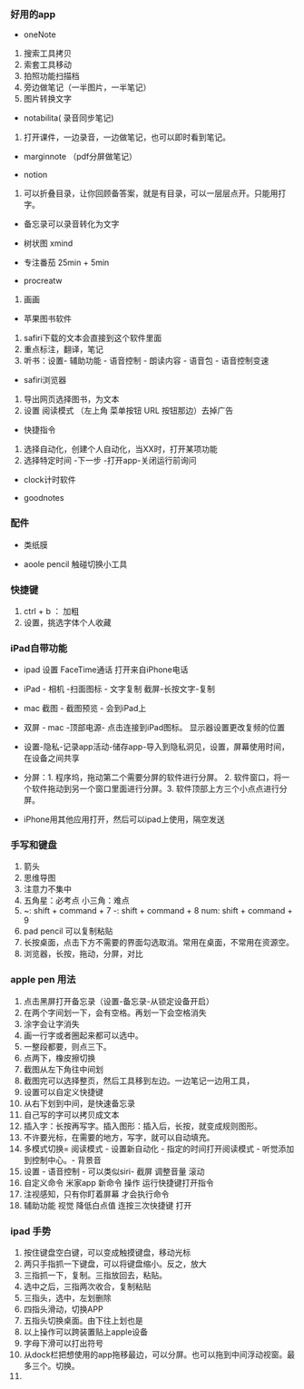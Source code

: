 ### 好用的app


- oneNote

1. 搜索工具拷贝
2. 索套工具移动
3. 拍照功能扫描档
4. 旁边做笔记（一半图片，一半笔记）
5. 图片转换文字

- notabilita( 录音同步笔记)

1. 打开课件，一边录音，一边做笔记，也可以即时看到笔记。

- marginnote （pdf分屏做笔记）

- notion

1. 可以折叠目录，让你回顾备答案，就是有目录，可以一层层点开。只能用打字。

- 备忘录可以录音转化为文字

- 树状图 xmind

- 专注番茄 25min + 5min

- procreatw
1. 画画

- 苹果图书软件

1. safiri下载的文本会直接到这个软件里面
2. 重点标注，翻译，笔记
3. 听书：设置- 辅助功能 - 语音控制 - 朗读内容 - 语音包 - 语音控制变速

- safiri浏览器

1. 导出网页选择图书，为文本
2. 设置 阅读模式 （左上角 菜单按钮 URL 按钮那边）去掉广告 

- 快捷指令

1. 选择自动化，创建个人自动化，当XX时，打开某项功能
2. 选择特定时间 -下一步 -打开app-关闭运行前询问

- clock计时软件

- goodnotes

### 配件

- 类纸膜

- aoole pencil 触碰切换小工具

### 快捷键

1. ctrl + b ： 加粗
2. 设置，挑选字体个人收藏

### iPad自带功能

- ipad 设置 FaceTime通话 打开来自iPhone电话

- iPad - 相机 -扫面图标 - 文字复制 截屏-长按文字-复制

- mac 截图 - 截图预览 - 会到iPad上

- 双屏 - mac -顶部电源- 点击连接到iPad图标。 显示器设置更改复频的位置

- 设置-隐私-记录app活动-储存app-导入到隐私洞见，设置，屏幕使用时间，在设备之间共享

- 分屏：1. 程序坞，拖动第二个需要分屏的软件进行分屏。 2. 软件窗口，将一个软件拖动到另一个窗口里面进行分屏。3. 软件顶部上方三个小点点进行分屏。

- iPhone用其他应用打开，然后可以ipad上使用，隔空发送
### 手写和键盘

1. 箭头
2. 思维导图
3. 注意力不集中
4. 五角星：必考点 小三角：难点
7. ~: shift + command + 7 -: shift + command + 8 num: shift + command + 9
8. pad pencil 可以复制粘贴
9. 长按桌面，点击下方不需要的界面勾选取消。常用在桌面，不常用在资源空。
10. 浏览器，长按，拖动，分屏，对比

### apple pen 用法

1. 点击黑屏打开备忘录（设置-备忘录-从锁定设备开启）
2. 在两个字间划一下，会有空格。再划一下会空格消失
3. 涂字会让字消失
4. 画一行字或者圈起来都可以选中。
5. 一整段都要，则点三下。
6. 点两下，橡皮擦切换
7. 截图从左下角往中间划
8. 截图完可以选择整页，然后工具移到左边。一边笔记一边用工具，
9. 设置可以自定义快捷键
10. 从右下划到中间，是快速备忘录
11. 自己写的字可以拷贝成文本
12. 插入字：长按再写字。插入图形：插入后，长按，就变成规则图形。
13. 不许要光标，在需要的地方，写字，就可以自动填充。
14. 多模式切换= 阅读模式 - 设置新自动化 - 指定的时间打开阅读模式 - 听觉添加到控制中心。- 背景音
15. 设置 - 语音控制 - 可以类似siri- 截屏 调整音量 滚动
16. 自定义命令 米家app 新命令 操作 运行快捷键打开指令
17. 注视感知，只有你盯着屏幕 才会执行命令
18. 辅助功能 视觉 降低白点值 连按三次快捷键 打开

### ipad 手势

1. 按住键盘空白键，可以变成触摸键盘，移动光标
2. 两只手指抓一下键盘，可以将键盘缩小。反之，放大
3. 三指抓一下，复制。三指放回去，粘贴。
4. 选中之后，三指两次收合，复制粘贴
5. 三指头，选中，左划删除
6. 四指头滑动，切换APP
7. 五指头切换桌面。由下往上划也是
8. 以上操作可以跨装置贴上apple设备
9. 字母下滑可以打出符号
10. 从dock栏把想使用的app拖移最边，可以分屏。也可以拖到中间浮动视窗。最多三个。切换。
11. 
